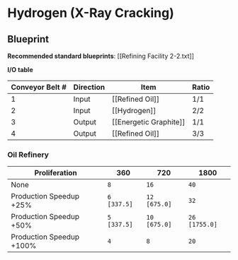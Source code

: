 # Hydrogen (X-Ray Cracking)

## Blueprint

**Recommended standard blueprints**: [[Refining Facility 2-2.txt]]

**I/O table**

| Conveyor Belt # | Direction | Item                   | Ratio |
| --------------- | --------- | ---------------------- | ----- |
| 1               | Input     | [[Refined Oil]]        | 1/1   |
| 2               | Input     | [[Hydrogen]]           | 2/2   |
| 3               | Output    | [[Energetic Graphite]] | 1/1   |
| 4               | Output    | [[Refined Oil]]        | 3/3   |

### Oil Refinery

| Proliferation            | 360         | 720          | 1800          |
| ------------------------ | ----------- | ------------ | ------------- |
| None                     | `8`         | `16`         | `40`          |
| Production Speedup +25%  | `6 [337.5]` | `12 [675.0]` | `32`          |
| Production Speedup +50%  | `5 [337.5]` | `10 [675.0]` | `26 [1755.0]` |
| Production Speedup +100% | `4`         | `8`          | `20`          |
